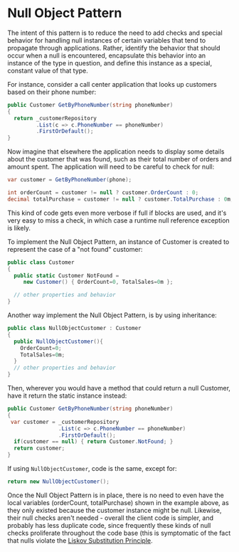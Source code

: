 # Null Object Pattern

The intent of this pattern is to reduce the need to add checks and special behavior for handling null instances of certain variables that tend to propagate through applications. Rather, identify the behavior that should occur when a null is encountered, encapsulate this behavior into an instance of the type in question, and define this instance as a special, constant value of that type. 

For instance, consider a call center application that looks up customers based on their phone number:

```csharp
public Customer GetByPhoneNumber(string phoneNumber)
{
  return _customerRepository
         .List(c => c.PhoneNumber == phoneNumber)
         .FirstOrDefault();
}
```

Now imagine that elsewhere the application needs to display some details about the customer that was found, such as their total number of orders and amount spent. The application will need to be careful to check for null:

```csharp
var customer = GetByPhoneNumber(phone);

int orderCount = customer != null ? customer.OrderCount : 0;
decimal totalPurchase = customer != null ? customer.TotalPurchase : 0m;
```

This kind of code gets even more verbose if full if blocks are used, and it's very easy to miss a check, in which case a runtime null reference exception is likely.

To implement the Null Object Pattern, an instance of Customer is created to represent the case of a "not found" customer:

```csharp
public class Customer
{
  public static Customer NotFound =
     new Customer() { OrderCount=0, TotalSales=0m };

  // other properties and behavior
}
```

Another way implement the Null Object Pattern, is by using inheritance:

```csharp
public class NullObjectCustomer : Customer
{
  public NullObjectCustomer(){
    OrderCount=0;
    TotalSales=0m;
  }
  // other properties and behavior
}
```

Then, wherever you would have a method that could return a null Customer, have it return the static instance instead:

```csharp
public Customer GetByPhoneNumber(string phoneNumber)
{
 var customer = _customerRepository
                .List(c => c.PhoneNumber == phoneNumber)
                .FirstOrDefault();
  if(customer == null) { return Customer.NotFound; }
  return customer;
}
```

If using `NullObjectCustomer`, code is the same, except for:

```csharp
return new NullObjectCustomer();
```

Once the Null Object Pattern is in place, there is no need to even have the local variables (orderCount, totalPurchase) shown in the example above, as they only existed because the customer instance might be null. Likewise, their null checks aren't needed - overall the client code is simpler, and probably has less duplicate code, since frequently these kinds of null checks proliferate throughout the code base (this is symptomatic of the fact that nulls violate the [Liskov Substitution Principle](https://github.com/pirocorp/Object-Oriented-Design/blob/main/10.%20SOLID/liskov-substitution-principle-slides.pdf).
















